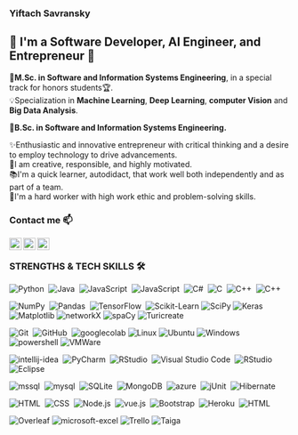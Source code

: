 ### Yiftach Savransky

## 🌟 I'm a Software Developer, AI Engineer, and Entrepreneur 🌟
🏫<b>M.Sc. in Software and Information Systems Engineering</b>, in a special track for honors students🏆.
<br>💡Specialization in <b>Machine Learning</b>, <b>Deep Learning</b>, <b>computer Vision</b> and <b>Big Data Analysis</b>.

🏫<b>B.Sc. in Software and Information Systems Engineering.</b>

✨Enthusiastic and innovative entrepreneur with critical thinking and a desire to employ technology to drive advancements.
<br>🌱I am creative, responsible, and highly motivated.
<br>📚I'm a quick learner, autodidact, that work well both independently and as part of a team.
<br>🦾I'm a hard worker with high work ethic and problem-solving skills.

###  Contact me 📫

 [<img align="left" alt="Yiftach Savransky | LinkedIn" width="22px" src="https://cdn.jsdelivr.net/npm/simple-icons@v3/icons/linkedin.svg" />][linkedin]
 [<img align="left" alt="Yiftach Savransky | Instagram" width="22px" src="https://cdn.jsdelivr.net/npm/simple-icons@v3/icons/gmail.svg" />][email]
 [<img align="left" alt="Yiftach Savransky | Instagram" width="22px" src="https://www.freepnglogos.com/uploads/logo-website-png/logo-website-world-wide-web-svg-png-icon-download-10.png" />][website]
<br />

### STRENGTHS & TECH SKILLS 🛠 &nbsp;

![Python](https://img.shields.io/badge/-Python-05122A?style=flat&logo=python)&nbsp;
![Java](https://img.shields.io/badge/-Java-05122A?style=flat&logo=Java)&nbsp;
![JavaScript](https://img.shields.io/badge/-JavaScript-05122A?style=flat&logo=javascript)&nbsp;
![JavaScript](https://img.shields.io/badge/-JavaFX-05122A?style=flat&logo=JavaFX)&nbsp;
![C#](https://img.shields.io/badge/C%23-05122A?style=flat&logo=c-sharp)&nbsp;
![C](https://img.shields.io/badge/-C-05122A?style=flat&logo=C&logoColor=A8B9CC)&nbsp;
![C++](https://img.shields.io/badge/-C++-05122A?style=flat&logo=C%2B%2B&logoColor=00599C)&nbsp;
![C++](https://img.shields.io/badge/SQL-05122A?style=flat&logo=SQL&logoColor=00599C)&nbsp;

![NumPy](https://img.shields.io/badge/numpy%20-00000F.svg?&style=flat&logo=numpy&logoColor=white)&nbsp;
![Pandas](https://img.shields.io/badge/pandas%20-00000F.svg?&style=flat&logo=pandas&logoColor=white)&nbsp;
![TensorFlow](https://img.shields.io/badge/TensorFlow%20-00000F.svg?&style=flat&logo=TensorFlow)&nbsp;
![Scikit-Learn](https://img.shields.io/badge/Scikit%20Learn%20-00000F.svg?&style=flat&logo=Scikit-Learn&logoColor=white)
![SciPy](https://img.shields.io/badge/SciPy-00000F.svg?&style=flat&logo=SciPy&logoColor=white)
![Keras](https://img.shields.io/badge/Keras-00000F.svg?&style=flat&logo=Keras&logoColor=white)
![Matplotlib](https://img.shields.io/badge/Matplotlib-00000F.svg?&style=flat&logo=Matplotlib&logoColor=white)
![networkX](https://img.shields.io/badge/networkX-00000F.svg?&style=flat&logo=networkX&logoColor=white)
![spaCy](https://img.shields.io/badge/spaCy-00000F.svg?&style=flat&logo=spaCy&logoColor=white)
![Turicreate](https://img.shields.io/badge/Turicreate-00000F.svg?&style=flat&logo=Turicreate&logoColor=white)


![Git](https://img.shields.io/badge/-Git-05122A?style=flat&logo=git)&nbsp;
![GitHub](https://img.shields.io/badge/-GitHub-05122A?style=flat&logo=github)&nbsp;
![googlecolab](https://img.shields.io/badge/-Colab-00000F?&logo=googlecolab)
![Linux](https://img.shields.io/badge/-Linux-000?&logo=Linux&logoColor=FCC624)
![Ubuntu](https://img.shields.io/badge/-Ubuntu-000?&logo=Ubuntu)
![Windows](https://img.shields.io/badge/-Windows-000?&logo=Windows)
![powershell](https://img.shields.io/badge/powershell-00000F?&logo=powershell&logoColor=5391FE)
![VMWare](https://img.shields.io/badge/VMWare-00000F?&logo=VMWare&logoColor=949494)

![intellij-idea](https://img.shields.io/badge/IntelliJ_IDEA-00000F.svg?style=flat&logo=intellij-idea&logoColor=6bbbe3)&nbsp;
![PyCharm](https://img.shields.io/badge/PyCharm-000000.svg?style=flat&logo=PyCharm&logoColor=58db93)&nbsp;
![RStudio](https://img.shields.io/badge/Visual_Studio-00000F?style=flat&logo=visual%20studio&logoColor=007ACC)&nbsp;
![Visual Studio Code](https://img.shields.io/badge/-Visual%20Studio%20Code-05122A?style=flat&logo=visual-studio-code&logoColor=007ACC)&nbsp;
![RStudio](https://img.shields.io/badge/-RStudio-05122A?style=flat&logo=rstudio)&nbsp;
![Eclipse](https://img.shields.io/badge/-Eclipse-05122A?style=flat&logo=eclipse-ide&logoColor=2C2255)


![mssql](https://img.shields.io/badge/Microsoft%20SQL%20Server-00000F?style=flat&logo=microsoft%20sql%20server&logoColor=white)&nbsp;
![mysql](https://img.shields.io/badge/MySQL-00000F?style=flat&logo=mysql)&nbsp;
![SQLite](https://img.shields.io/badge/SQLite-00000F?style=flat&logo=SQLite)&nbsp;
![MongoDB](https://img.shields.io/badge/MongoDB-00000F?style=flat&logo=MongoDB)&nbsp;
![azure](https://img.shields.io/badge/Microsoft_Azure-00000F?style=flat&logo=microsoft-azure)&nbsp;
![jUnit](https://img.shields.io/badge/jUnit%20-00000F.svg?&style=flat&logo=Java&logoColor=white)&nbsp;
![Hibernate](https://img.shields.io/badge/Hibernate-00000F?style=flat&logo=Hibernate)&nbsp;

![HTML](https://img.shields.io/badge/-HTML-05122A?style=flat&logo=HTML5)&nbsp;
![CSS](https://img.shields.io/badge/-CSS-05122A?style=flat&logo=CSS3&logoColor=1572B6)&nbsp;
![Node.js](https://img.shields.io/badge/-Node.js-05122A?style=flat&logo=node.js)&nbsp;
![vue.js](https://img.shields.io/badge/Vue.js-00000F?style=flat&logo=vue.js&logoColor=4FC08D)&nbsp;
![Bootstrap](https://img.shields.io/badge/-Bootstrap-05122A?style=flat&logo=bootstrap&logoColor=563D7C)&nbsp;
![Heroku](https://img.shields.io/badge/Heroku-00000F?style=flat&logo=Heroku&logoColor=white)&nbsp;
![HTML](https://img.shields.io/badge/-Swagger-00000F?style=flat&logo=swagger)&nbsp;

![Overleaf](https://img.shields.io/badge/Overleaf-00000F?&logo=Overleaf&logoColor=47A141)
![microsoft-excel](https://img.shields.io/badge/Excel-00000F?&logo=microsoft-excel&logoColor=217346)
![Trello](https://img.shields.io/badge/Trello-00000F?&logo=Trello)
![Taiga](https://img.shields.io/badge/Taiga-00000F?&logo=Taiga)
<br />
<br />



[website]: https://yiftachsa.wixsite.com/yiftach-savransky
[email]: mailto:yiftachsa@outlook.com
[linkedin]: https://www.linkedin.com/in/yiftach-savransky/
